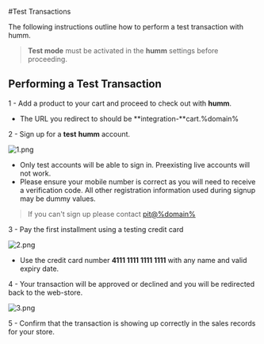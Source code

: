 #Test Transactions

The following instructions outline how to perform a test transaction with humm.

> <b>Test mode</b> must be activated in the <b>humm</b> settings before proceeding.

## Performing a Test Transaction

1 - Add a product to your cart and proceed to check out with **humm**.

- The URL you redirect to should be **integration-**cart.%domain%

2 - Sign up for a **test** **humm** account.

![1.png](/img/accreditation/1.png)

- Only test accounts will be able to sign in. Preexisting live accounts will not work.
- Please ensure your mobile number is correct as you will need to receive a verification code. All other registration information used during signup may be dummy values.

> If you can't sign up please contact [pit@%domain%](mailto:pit@%domain%)

3 - Pay the first installment using a testing credit card

![2.png](/img/accreditation/2.png)

- Use the credit card number **4111 1111 1111 1111** with any name and valid expiry date.

4 - Your transaction will be approved or declined and you will be redirected back to the web-store.

![3.png](/img/accreditation/3.png)

5 - Confirm that the transaction is showing up correctly in the sales records for your store.
